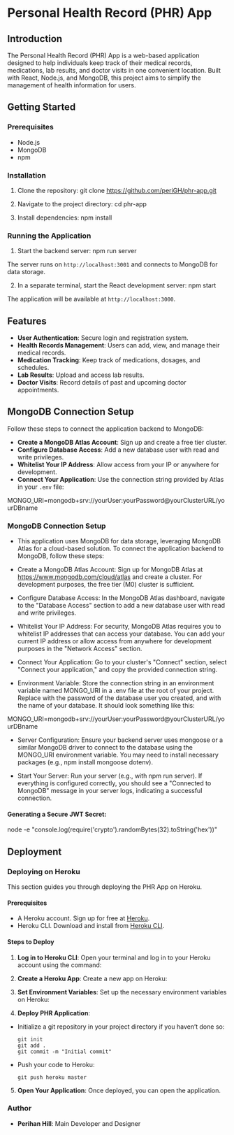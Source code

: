 # Personal Health Record (PHR) App

## Introduction
The Personal Health Record (PHR) App is a web-based application designed to help individuals keep track of their medical records, medications, lab results, and doctor visits in one convenient location. Built with React, Node.js, and MongoDB, this project aims to simplify the management of health information for users.

## Getting Started

### Prerequisites
- Node.js
- MongoDB
- npm

### Installation
1. Clone the repository:
git clone https://github.com/periGH/phr-app.git

2. Navigate to the project directory:
cd phr-app

3. Install dependencies:
npm install 

### Running the Application
1. Start the backend server:
npm run server

The server runs on `http://localhost:3001` and connects to MongoDB for data storage.

2. In a separate terminal, start the React development server:
npm start

The application will be available at `http://localhost:3000`.

## Features
- **User Authentication**: Secure login and registration system.
- **Health Records Management**: Users can add, view, and manage their medical records.
- **Medication Tracking**: Keep track of medications, dosages, and schedules.
- **Lab Results**: Upload and access lab results.
- **Doctor Visits**: Record details of past and upcoming doctor appointments.

## MongoDB Connection Setup
Follow these steps to connect the application backend to MongoDB:

- **Create a MongoDB Atlas Account**: Sign up and create a free tier cluster.
- **Configure Database Access**: Add a new database user with read and write privileges.
- **Whitelist Your IP Address**: Allow access from your IP or anywhere for development.
- **Connect Your Application**: Use the connection string provided by Atlas in your `.env` file:

MONGO_URI=mongodb+srv://yourUser:yourPassword@yourClusterURL/yourDBname

### MongoDB Connection Setup ### 
- This application uses MongoDB for data storage, leveraging MongoDB Atlas for a cloud-based solution. To connect the application backend to MongoDB, follow these steps:

- Create a MongoDB Atlas Account: Sign up for MongoDB Atlas at https://www.mongodb.com/cloud/atlas and create a cluster. For development purposes, the free tier (M0) cluster is sufficient.

- Configure Database Access: In the MongoDB Atlas dashboard, navigate to the "Database Access" section to add a new database user with read and write privileges.

- Whitelist Your IP Address: For security, MongoDB Atlas requires you to whitelist IP addresses that can access your database. You can add your current IP address or allow access from anywhere for development purposes in the "Network Access" section.

- Connect Your Application: Go to your cluster's "Connect" section, select "Connect your application," and copy the provided connection string.

- Environment Variable: Store the connection string in an environment variable named MONGO_URI in a .env file at the root of your project. Replace <password> with the password of the database user you created, and <dbname> with the name of your database. It should look something like this:

MONGO_URI=mongodb+srv://yourUser:yourPassword@yourClusterURL/yourDBname

- Server Configuration: Ensure your backend server uses mongoose or a similar MongoDB driver to connect to the database using the MONGO_URI environment variable. You may need to install necessary packages (e.g., npm install mongoose dotenv).

- Start Your Server: Run your server (e.g., with npm run server). If everything is configured correctly, you should see a "Connected to MongoDB" message in your server logs, indicating a successful connection.

#### Generating a Secure JWT Secret: ####
node -e "console.log(require('crypto').randomBytes(32).toString('hex'))"

## Deployment

### Deploying on Heroku

This section guides you through deploying the PHR App on Heroku.

#### Prerequisites
- A Heroku account. Sign up for free at [Heroku](https://signup.heroku.com/).
- Heroku CLI. Download and install from [Heroku CLI](https://devcenter.heroku.com/articles/heroku-cli).

#### Steps to Deploy
1. **Log in to Heroku CLI**: Open your terminal and log in to your Heroku account using the command:

2. **Create a Heroku App**: Create a new app on Heroku:

3. **Set Environment Variables**: Set up the necessary environment variables on Heroku:


4. **Deploy PHR Application**:
- Initialize a git repository in your project directory if you haven’t done so:
  ```
  git init
  git add .
  git commit -m "Initial commit"
  ```
- Push your code to Heroku:
  ```
  git push heroku master
  ```

5. **Open Your Application**: Once deployed, you can open the application. 

### Author
- **Perihan Hill**: Main Developer and Designer
